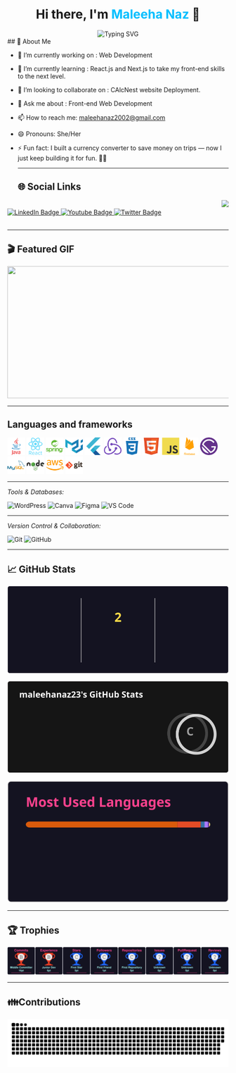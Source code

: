 
 <!--## Hi there 👋


**maleehanaz23/maleehanaz23** is a ✨ _special_ ✨ repository because its `README.md` (this file) appears on your GitHub profile.
---
Here are some ideas to get you started: -->
 <!-- HEADER -->
<div align="center">
  <h1>Hi there, I'm <span style="color:#00bfff;">Maleeha Naz</span> 👋</h1>
  <img src="https://readme-typing-svg.herokuapp.com?font=Fira+Code&size=24&pause=1000&color=00BFFF&center=true&vCenter=true&width=500&lines=Front-end+Developer;Tech+Enthusiast;Lifelong+Learner" alt="Typing SVG" />
</div>
## 🚀 About Me 

- 🔭 I’m currently working on : Web Development
- 🌱 I’m currently learning : React.js and Next.js to take my front-end skills to the next level.
- 👯 I’m looking to collaborate on : CAlcNest website Deployment.
- 💬 Ask me about : Front-end Web Development
- 📫 How to reach me: [maleehanaz2002@gmail.com](https://www.linkedin.com/in/maleeha-naz-81254623b/)
- 😄 Pronouns: She/Her
- ⚡ Fun fact: I built a currency converter to save money on trips — now I just keep building it for fun. 💱✨

  ---

  ## 🌐 Social Links 

<div id="header" align="right">
  <img src="https://media.giphy.com/media/M9gbBd9nbDrOTu1Mqx/giphy.gif" width="100"/>
</div>
<div id="badges">
  <a href="your-linkedin-URL">
    <img src="https://img.shields.io/badge/LinkedIn-blue?style=for-the-badge&logo=linkedin&logoColor=white" alt="LinkedIn Badge"/>
  </a>
  <a href="your-youtube-URL">
    <img src="https://img.shields.io/badge/YouTube-red?style=for-the-badge&logo=youtube&logoColor=white" alt="Youtube Badge"/>
  </a>
  <a href="your-twitter-URL">
    <img src="https://img.shields.io/badge/Twitter-blue?style=for-the-badge&logo=twitter&logoColor=white" alt="Twitter Badge"/>
  </a>
</div>
<img src="https://komarev.com/ghpvc/?username=your-github-username&style=flat-square&color=blue" alt=""/>

---



## 🎬 Featured GIF 

<div align="center">
  <img src="https://media.giphy.com/media/dWesBcTLavkZuG35MI/giphy.gif" width="600" height="300"/>
</div>

---


##  Languages and frameworks

<div>
  <img src="https://github.com/devicons/devicon/blob/master/icons/java/java-original-wordmark.svg" title="Java" alt="Java" width="40" height="40"/> 
  <img src="https://github.com/devicons/devicon/blob/master/icons/react/react-original-wordmark.svg" title="React" alt="React" width="40" height="40"/> 
  <img src="https://github.com/devicons/devicon/blob/master/icons/spring/spring-original-wordmark.svg" title="Spring" alt="Spring" width="40" height="40"/> 
  <img src="https://github.com/devicons/devicon/blob/master/icons/materialui/materialui-original.svg" title="Material UI" alt="Material UI" width="40" height="40"/> 
  <img src="https://github.com/devicons/devicon/blob/master/icons/flutter/flutter-original.svg" title="Flutter" alt="Flutter" width="40" height="40"/> 
  <img src="https://github.com/devicons/devicon/blob/master/icons/redux/redux-original.svg" title="Redux" alt="Redux " width="40" height="40"/> 
  <img src="https://github.com/devicons/devicon/blob/master/icons/css3/css3-plain-wordmark.svg"  title="CSS3" alt="CSS" width="40" height="40"/> 
  <img src="https://github.com/devicons/devicon/blob/master/icons/html5/html5-original.svg" title="HTML5" alt="HTML" width="40" height="40"/> 
  <img src="https://github.com/devicons/devicon/blob/master/icons/javascript/javascript-original.svg" title="JavaScript" alt="JavaScript" width="40" height="40"/> 
  <img src="https://github.com/devicons/devicon/blob/master/icons/firebase/firebase-plain-wordmark.svg" title="Firebase" alt="Firebase" width="40" height="40"/> 
  <img src="https://github.com/devicons/devicon/blob/master/icons/gatsby/gatsby-original.svg" title="Gatsby"  alt="Gatsby" width="40" height="40"/> 
  <img src="https://github.com/devicons/devicon/blob/master/icons/mysql/mysql-original-wordmark.svg" title="MySQL"  alt="MySQL" width="40" height="40"/> 
  <img src="https://github.com/devicons/devicon/blob/master/icons/nodejs/nodejs-original-wordmark.svg" title="NodeJS" alt="NodeJS" width="40" height="40"/> 
  <img src="https://github.com/devicons/devicon/blob/master/icons/amazonwebservices/amazonwebservices-plain-wordmark.svg" title="AWS" alt="AWS" width="40" height="40"/> 
  <img src="https://github.com/devicons/devicon/blob/master/icons/git/git-original-wordmark.svg" title="Git" **alt="Git" width="40" height="40"/>
</div>

---
*Tools & Databases:*  
<p>
  <img src="https://cdn.jsdelivr.net/gh/devicons/devicon@latest/icons/wordpress/wordpress-original.svg" width="40" title="WordPress" alt="WordPress" />
  <img src="https://cdn.jsdelivr.net/gh/devicons/devicon@latest/icons/canva/canva-original.svg" width="40" title="Canva" alt="Canva" />
  <img src="https://cdn.jsdelivr.net/gh/devicons/devicon@latest/icons/figma/figma-original.svg" width="40" title="Figma" alt="Figma" />
  <img src="https://cdn.jsdelivr.net/gh/devicons/devicon@latest/icons/vscode/vscode-original.svg" width="40" title="VS Code" alt="VS Code" />

  ---

  *Version Control & Collaboration:*  
<p>
  <img src="https://cdn.jsdelivr.net/gh/devicons/devicon@latest/icons/git/git-original.svg" width="40" title="Git" alt="Git" />
  <img src="https://cdn.jsdelivr.net/gh/devicons/devicon@latest/icons/github/github-original.svg" width="40" title="GitHub" alt="GitHub" />

  ---

## 📈 GitHub Stats 

<!-- <a href="https://git.io/streak-stats"><img src="https://github-readme-streak-stats.herokuapp.com?user=maleehanaz23&theme=dark" alt="GitHub Streak" /></a>-->
![Streak](assets/streak.svg)

![Stats](assets/stats.svg)

<!-- [![maleehanaz23's GitHub stats-Dark](https://github-readme-stats.vercel.app/api?username=maleehanaz23&show_icons=true&theme=dark#gh-dark-mode-only)](https://github.com/anuraghazra/github-readme-stats#gh-dark-mode-only) -->


<!-- [Top Langs](https://github-readme-stats.vercel.app/api/top-langs/?username=maleehanaz23&layout=compact&theme=vision-friendly-dark) -->
![Top Langs](assets/langs.svg)




---

## 🏆 Trophies 
![Trophies](assets/trophies.svg)
<!-- <img src="https://github-profile-trophy.vercel.app/?username=maleehanaz23&theme=dark" /> -->

---

## 👪Contributions
![Contributions](dist/snake.svg)




 
